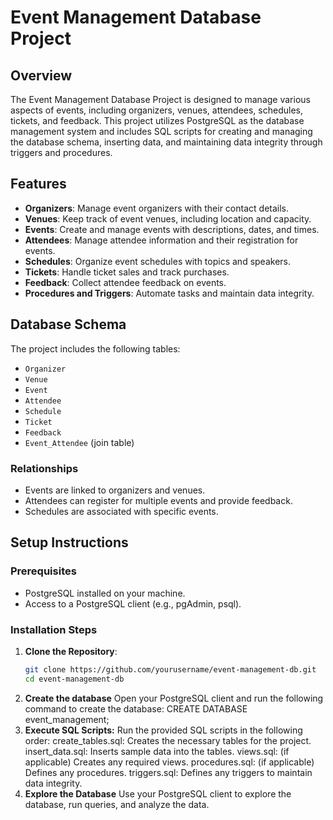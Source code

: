 # Event Management Database Project

## Overview
The Event Management Database Project is designed to manage various aspects of events, including organizers, venues, attendees, schedules, tickets, and feedback. This project utilizes PostgreSQL as the database management system and includes SQL scripts for creating and managing the database schema, inserting data, and maintaining data integrity through triggers and procedures.

## Features
- **Organizers**: Manage event organizers with their contact details.
- **Venues**: Keep track of event venues, including location and capacity.
- **Events**: Create and manage events with descriptions, dates, and times.
- **Attendees**: Manage attendee information and their registration for events.
- **Schedules**: Organize event schedules with topics and speakers.
- **Tickets**: Handle ticket sales and track purchases.
- **Feedback**: Collect attendee feedback on events.
- **Procedures and Triggers**: Automate tasks and maintain data integrity.

## Database Schema
The project includes the following tables:
- `Organizer`
- `Venue`
- `Event`
- `Attendee`
- `Schedule`
- `Ticket`
- `Feedback`
- `Event_Attendee` (join table)

### Relationships
- Events are linked to organizers and venues.
- Attendees can register for multiple events and provide feedback.
- Schedules are associated with specific events.

## Setup Instructions

### Prerequisites
- PostgreSQL installed on your machine.
- Access to a PostgreSQL client (e.g., pgAdmin, psql).

### Installation Steps
1. **Clone the Repository**:
   ```bash
   git clone https://github.com/yourusername/event-management-db.git
   cd event-management-db
2. **Create the database**
    Open your PostgreSQL client and run the following command to create the database:
    CREATE DATABASE event_management;
3. **Execute SQL Scripts:**
    Run the provided SQL scripts in the following order:
        create_tables.sql: Creates the necessary tables for the project.
        insert_data.sql: Inserts sample data into the tables.
        views.sql: (if applicable) Creates any required views.
        procedures.sql: (if applicable) Defines any procedures.
        triggers.sql: Defines any triggers to maintain data integrity.
4. **Explore the Database**
    Use your PostgreSQL client to explore the database, run queries, and analyze the data.